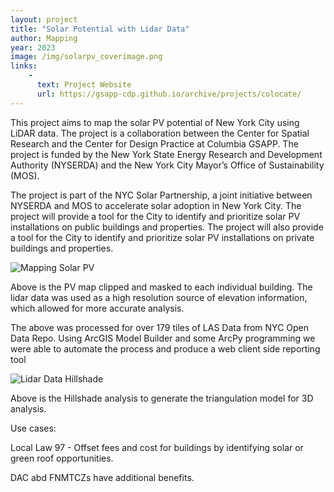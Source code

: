 ```yaml
---
layout: project
title: "Solar Potential with Lidar Data"
author: Mapping
year: 2023
image: /img/solarpv_coverimage.png
links:
    -
      text: Project Website
      url: https://gsapp-cdp.github.io/archive/projects/colocate/
---
```


This project aims to map the solar PV potential of New York City using LiDAR data. The project is a collaboration between the Center for Spatial Research and the Center for Design Practice at Columbia GSAPP. The project is funded by the New York State Energy Research and Development Authority (NYSERDA) and the New York City Mayor’s Office of Sustainability (MOS).

The project is part of the NYC Solar Partnership, a joint initiative between NYSERDA and MOS to accelerate solar adoption in New York City. The project will provide a tool for the City to identify and prioritize solar PV installations on public buildings and properties. The project will also provide a tool for the City to identify and prioritize solar PV installations on private buildings and properties.

![Mapping Solar PV](/img/solarpv_coverimage.png)

Above is the PV map clipped and masked to each individual building. 
The lidar data was used as a high resolution source of elevation information, which allowed for more accurate analysis. 

The above was processed for over 179 tiles of LAS Data from NYC Open Data Repo. Using ArcGIS Model Builder and some ArcPy programming we were able to automate the process and produce a web client side reporting tool

![Lidar Data Hillshade](/img/solarpv_hillshade.png)

Above is the Hillshade analysis to generate the triangulation model for 3D analysis.

Use cases:

Local Law 97 - Offset fees and cost for buildings by identifying solar or green roof opportunities.

DAC abd FNMTCZs have additional benefits.
